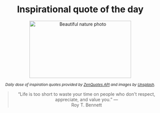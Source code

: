 
<div align="center">

# Inspirational quote of the day

<img src="./data/photo.jpeg" alt="Beautiful nature photo" width="320" height="180">

<sub><i>Daily dose of inspiration quotes provided by [ZenQuotes API](https://zenquotes.io/) and images by [Unsplash](https://unsplash.com/).</i></sub>


<blockquote>&ldquo;Life is too short to waste your time on people who don't respect, appreciate, and value you.&rdquo; &mdash; <footer>Roy T. Bennett</footer></blockquote>

</div>
